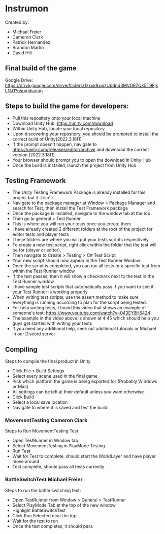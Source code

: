 # Instrumon
Created by:
* Michael Freier
* Cameron Clark
* Patrick Hernandez
* Brandon Martin
* David Hill

## Final build of the game
Google Drive: https://drive.google.com/drive/folders/1zxxkBxojzUbdnd3MVORZQk5T9FjkLNJ1?usp=sharing

## Steps to build the game for developers:
* Pull this repository onto your local machine
* Download Unity Hub: https://unity.com/download
* Within Unity Hub, locate your local repository
* Upon discovering your repository, you should be prompted to install the correct build of Unity(2022.3.18f1)
* If the prompt doesn't happen, navigate to https://unity.com/releases/editor/archive and download the correct version (2022.3.18f1)
* Your browser should prompt you to open the download in Unity Hub
* Once the build is installed, launch the project from Unity Hub

## Testing Framework
* The Unity Testing Framework Package is already installed for this project but if it isn't:
* Navigate to the package manager at Window > Package Manager and search for Test, then install the Test Framework package
* Once the package is installed, navigate to the window tab at the top
* Then go to general > Test Runner
* This is where you will run your tests once you create them
* I have already created 2 different folders at the root of the project for editor tests and player tests
* These folders are where you will put your tests scripts respectively
* To create a new test script, right click within the folder that the test will be for (player or editor),
* Then navigate to Create > Testing > C# Test Script
* Your new script should now appear in the Test Runner Window
* Once the script is completed, you can run all tests or a specific test from within the Test Runner window
* If the test passes, then it will show a checkmark next to the test in the Test Runner window
* I have sample test scripts that automatically pass if you want to see if your Test Runner is working properly
* When writing test scripts, use the assert method to make sure everything is running according to plan for the script being tested.
* For help writing tests, I found this video that shows an example of someone's test: https://www.youtube.com/watch?v=043EY6H5424
* The example in the video above is shown at 4:45 which should help you guys get started with writing your tests
* If you need any additional help, seek out additional tutorials or Michael in our Discord server

## Compiling
Steps to compile the final product in Unity.
* Click File > Build Settings
* Select every scene used in the final game
* Pick which platform the game is being exported for (Probably Windows or Mac)
* All settings can be left at their default unless you want otherwise
* Click Build
* Select a local save location
* Navigate to where it is saved and test the build


### MovementTesting Cameron Clark
Steps to Run MovementTesting Test
* Open TestRunner in Window tab
* Select MovementTesting in PlayMode Testing
* Run Test
* Wait for Test to complete, should start the WorldLayer and have player move around
* Test complete, should pass all tests currently

### BattleSwitchTest Michael Freier
Steps to run the battle switching test:
* Open TestRunner from Window > General > TestRunner
* Select PlayMode Tab at the top of the new window
* Highlight BattleSwitchTest
* Click Run Selected near the top
* Wait for the test to run
* Once the test completes, it should pass

